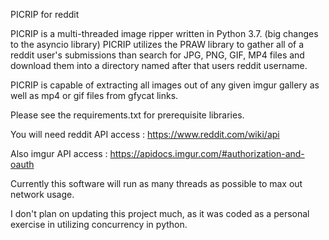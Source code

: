 PICRIP for reddit

PICRIP is a multi-threaded image ripper written in Python 3.7. (big changes to the asyncio library) PICRIP utilizes the PRAW 
library to gather all of a reddit user's submissions than search for JPG, PNG, GIF, MP4
files and download them into a directory named after that users reddit username.

PICRIP is capable of extracting all images out of any given imgur gallery as well as 
mp4 or gif files from gfycat links.

Please see the requirements.txt for prerequisite libraries.

You will need reddit API access : https://www.reddit.com/wiki/api

Also imgur API access : https://apidocs.imgur.com/#authorization-and-oauth

Currently this software will run as many threads as possible to max out network usage.

I don't plan on updating this project much, as it was coded as a personal exercise in 
utilizing concurrency in python.